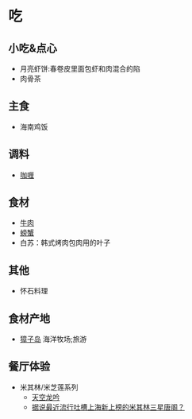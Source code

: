 # 吃
## 小吃&点心
* 月亮虾饼:春卷皮里面包虾和肉混合的陷
* 肉骨茶

## 主食
* 海南鸡饭

## 调料
* [咖喱](curry.md)

## 食材
* [牛肉](beef)
* [螃蟹](crab.md)
* 白苏：韩式烤肉包肉用的叶子

## 其他
* 怀石料理

## 食材产地
* [獐子岛](http://baike.baidu.com/view/133162.htm) 海洋牧场;旅游

## 餐厅体验
* 米其林/米芝莲系列
  * [天空龙吟](http://www.jianshu.com/p/cce087332612)
  * [据说最近流行吐槽上海新上榜的米其林三星唐阁？](https://zhuanlan.zhihu.com/p/22583337)

